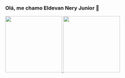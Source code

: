 ### Olá, me chamo Eldevan Nery Junior 👋

<div>
  <a href="https://github.com/eldevanjr">
  <img height="180em" src="https://github-readme-stats.vercel.app/api?username=eldevanjr&show_icons=true&theme=radical&include_all_commits=true&count_private=true"/>
  <img height="180em" src="https://github-readme-stats.vercel.app/api/top-langs/?username=eldevanjr&layout=compact&langs_count=5&theme=radical"/>
</div>
<!--
**eldevanjr/eldevanjr** is a ✨ _special_ ✨ repository because its `README.md` (this file) appears on your GitHub profile.

Here are some ideas to get you started:

- 🔭 I’m currently working on ...
- 🌱 I’m currently learning ...
- 👯 I’m looking to collaborate on ...
- 🤔 I’m looking for help with ...
- 💬 Ask me about ...
- 📫 How to reach me: ...
- 😄 Pronouns: ...
- ⚡ Fun fact: ...
-->
